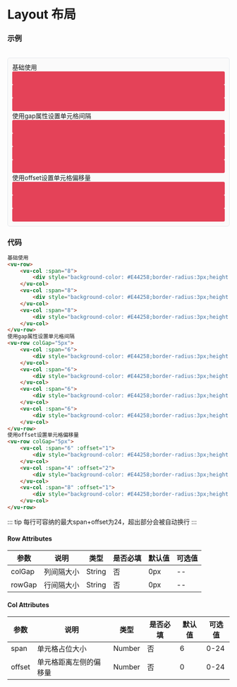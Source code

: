 # Layout 布局

### 示例

<br>
<div style="border:1px solid #e4e7ed;border-radius:5px;padding:10px;background-color:#FAFAFA;">
    基础使用
    <vu-row>
        <vu-col :span="8">
            <div style="background-color: #E44258;border-radius:3px;height:30px;"></div>
        </vu-col>
        <vu-col :span="8">
            <div style="background-color: #E44258;border-radius:3px;height:30px;"></div>
        </vu-col>
        <vu-col :span="8">
            <div style="background-color: #E44258;border-radius:3px;height:30px;"></div>
        </vu-col>
    </vu-row>
    使用gap属性设置单元格间隔
    <vu-row colGap="5px">
        <vu-col :span="6">
            <div style="background-color: #E44258;border-radius:3px;height:30px;"></div>
        </vu-col>
        <vu-col :span="6">
            <div style="background-color: #E44258;border-radius:3px;height:30px;"></div>
        </vu-col>
        <vu-col :span="6">
            <div style="background-color: #E44258;border-radius:3px;height:30px;"></div>
        </vu-col>
        <vu-col :span="6">
            <div style="background-color: #E44258;border-radius:3px;height:30px;"></div>
        </vu-col>
    </vu-row>
    使用offset设置单元格偏移量
    <vu-row colGap="5px">
        <vu-col :span="6" :offset="1">
            <div style="background-color: #E44258;border-radius:3px;height:30px;"></div>
        </vu-col>
        <vu-col :span="4" :offset="2">
            <div style="background-color: #E44258;border-radius:3px;height:30px;"></div>
        </vu-col>
        <vu-col :span="8" :offset="1">
            <div style="background-color: #E44258;border-radius:3px;height:30px;"></div>
        </vu-col>
    </vu-row>
</div>

### 代码
```html
基础使用
<vu-row>
    <vu-col :span="8">
        <div style="background-color: #E44258;border-radius:3px;height:30px;"></div>
    </vu-col>
    <vu-col :span="8">
        <div style="background-color: #E44258;border-radius:3px;height:30px;"></div>
    </vu-col>
    <vu-col :span="8">
        <div style="background-color: #E44258;border-radius:3px;height:30px;"></div>
    </vu-col>
</vu-row>
使用gap属性设置单元格间隔
<vu-row colGap="5px">
    <vu-col :span="6">
        <div style="background-color: #E44258;border-radius:3px;height:30px;"></div>
    </vu-col>
    <vu-col :span="6">
        <div style="background-color: #E44258;border-radius:3px;height:30px;"></div>
    </vu-col>
    <vu-col :span="6">
        <div style="background-color: #E44258;border-radius:3px;height:30px;"></div>
    </vu-col>
    <vu-col :span="6">
        <div style="background-color: #E44258;border-radius:3px;height:30px;"></div>
    </vu-col>
</vu-row>
使用offset设置单元格偏移量
<vu-row colGap="5px">
    <vu-col :span="6" :offset="1">
        <div style="background-color: #E44258;border-radius:3px;height:30px;"></div>
    </vu-col>
    <vu-col :span="4" :offset="2">
        <div style="background-color: #E44258;border-radius:3px;height:30px;"></div>
    </vu-col>
    <vu-col :span="8" :offset="1">
        <div style="background-color: #E44258;border-radius:3px;height:30px;"></div>
    </vu-col>
</vu-row>
```

::: tip
每行可容纳的最大span+offset为24，超出部分会被自动换行
:::

#### Row Attributes
| 参数 | 说明 | 类型 | 是否必填 | 默认值 | 可选值 |
| ---  | --- | ---  | ---      | ---   | ---   |
| colGap | 列间隔大小 | String | 否 | 0px | -- |
| rowGap | 行间隔大小 | String | 否 | 0px | -- |

#### Col Attributes
| 参数 | 说明 | 类型 | 是否必填 | 默认值 | 可选值 |
| ---  | --- | ---  | ---      | ---   | ---   |
| span | 单元格占位大小 | Number | 否 | 6 | 0-24 |
| offset | 单元格距离左侧的偏移量 | Number | 否 | 0 | 0-24 |
